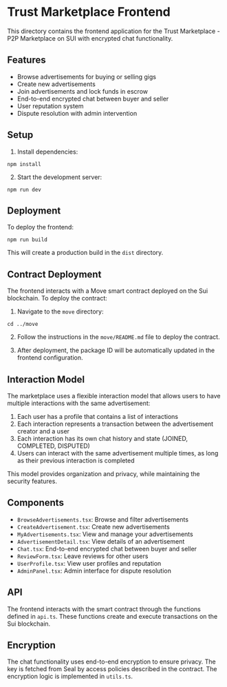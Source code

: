 # Trust Marketplace Frontend

This directory contains the frontend application for the Trust Marketplace - P2P Marketplace on SUI with encrypted chat functionality.

## Features

- Browse advertisements for buying or selling gigs
- Create new advertisements
- Join advertisements and lock funds in escrow
- End-to-end encrypted chat between buyer and seller
- User reputation system
- Dispute resolution with admin intervention

## Setup

1. Install dependencies:

```
npm install
```

2. Start the development server:

```
npm run dev
```

## Deployment

To deploy the frontend:

```
npm run build
```

This will create a production build in the `dist` directory.

## Contract Deployment

The frontend interacts with a Move smart contract deployed on the Sui blockchain. To deploy the contract:

1. Navigate to the `move` directory:

```
cd ../move
```

2. Follow the instructions in the `move/README.md` file to deploy the contract.

3. After deployment, the package ID will be automatically updated in the frontend configuration.

## Interaction Model

The marketplace uses a flexible interaction model that allows users to have multiple interactions with the same advertisement:

1. Each user has a profile that contains a list of interactions
2. Each interaction represents a transaction between the advertisement creator and a user
3. Each interaction has its own chat history and state (JOINED, COMPLETED, DISPUTED)
4. Users can interact with the same advertisement multiple times, as long as their previous interaction is completed

This model provides organization and privacy, while maintaining the security features.

## Components

- `BrowseAdvertisements.tsx`: Browse and filter advertisements
- `CreateAdvertisement.tsx`: Create new advertisements
- `MyAdvertisements.tsx`: View and manage your advertisements
- `AdvertisementDetail.tsx`: View details of an advertisement
- `Chat.tsx`: End-to-end encrypted chat between buyer and seller
- `ReviewForm.tsx`: Leave reviews for other users
- `UserProfile.tsx`: View user profiles and reputation
- `AdminPanel.tsx`: Admin interface for dispute resolution

## API

The frontend interacts with the smart contract through the functions defined in `api.ts`. These functions create and execute transactions on the Sui blockchain.

## Encryption

The chat functionality uses end-to-end encryption to ensure privacy. The key is fetched from Seal by access policies described in the contract. The encryption logic is implemented in `utils.ts`.
